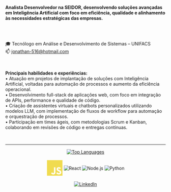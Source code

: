 <link rel="stylesheet" href="https://cdn.jsdelivr.net/gh/devicons/devicon@v2.15.1/devicon.min.css" />

<strong>Analista Desenvolvedor na SEIDOR, desenvolvendo soluções avançadas em Inteligência Artificial com foco em eficiência, qualidade e alinhamento às necessidades estratégicas das empresas.</strong>

<br /><br />

🎓 Tecnólogo em Análise e Desenvolvimento de Sistemas – UNIFACS  
📫 jonathan-516@hotmail.com  

<br />

<strong>Principais habilidades e experiências:</strong>  
• Atuação em projetos de implantação de soluções com Inteligência Artificial, voltadas para automação de processos e aumento da eficiência operacional.  
• Desenvolvimento full-stack de aplicações web, com foco em integração de APIs, performance e qualidade de código.  
• Criação de assistentes virtuais e chatbots personalizados utilizando modelos LLM, com implementação de fluxos de workflow para automação e orquestração de processos.  
• Participação em times ágeis, com metodologias Scrum e Kanban, colaborando em revisões de código e entregas contínuas.

<br />

---

<div align="center">
  <a href="https://github.com/cortoppassi" target="_blank" rel="noopener noreferrer">
    <img height="180em" src="https://github-readme-stats.vercel.app/api/top-langs/?username=cortoppassi&layout=compact&langs_count=7&theme=dark" alt="Top Languages" />
  </a>
</div>

<br />

<div align="center">
  <!-- Ícones Dev -->
  <img align="center" alt="JavaScript" height="50" width="50" src="https://raw.githubusercontent.com/devicons/devicon/master/icons/javascript/javascript-plain.svg" />
  <img align="center" alt="React" height="50" width="50" src="https://cdn.jsdelivr.net/gh/devicons/devicon/icons/react/react-original-wordmark.svg" />
  <img align="center" alt="Node.js" height="50" width="50" src="https://cdn.jsdelivr.net/gh/devicons/devicon/icons/nodejs/nodejs-original-wordmark.svg" />
  <img align="center" alt="Python" height="50" width="50" src="https://cdn.jsdelivr.net/gh/devicons/devicon/icons/python/python-original.svg" />
</div>

<br />

<div align="center">
  <a href="https://www.linkedin.com/in/jonathan-cortoppassi-83193323a/" target="_blank" rel="noopener noreferrer">
    <img src="https://img.shields.io/badge/LinkedIn-0077B5?style=for-the-badge&logo=linkedin&logoColor=white" alt="LinkedIn" />
  </a>
</div>
